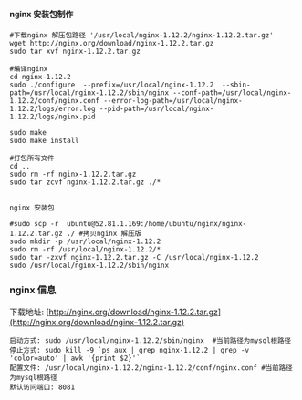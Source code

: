 #### nginx 安装包制作

```
#下载nginx 解压包路径 '/usr/local/nginx-1.12.2/nginx-1.12.2.tar.gz'
wget http://nginx.org/download/nginx-1.12.2.tar.gz
sudo tar xvf nginx-1.12.2.tar.gz

#编译nginx 
cd nginx-1.12.2
sudo ./configure  --prefix=/usr/local/nginx-1.12.2  --sbin-path=/usr/local/nginx-1.12.2/sbin/nginx --conf-path=/usr/local/nginx-1.12.2/conf/nginx.conf --error-log-path=/usr/local/nginx-1.12.2/logs/error.log --pid-path=/usr/local/nginx-1.12.2/logs/nginx.pid

sudo make
sudo make install

#打包所有文件
cd ..
sudo rm -rf nginx-1.12.2.tar.gz
sudo tar zcvf nginx-1.12.2.tar.gz ./*


nginx 安装包

#sudo scp -r  ubuntu@52.81.1.169:/home/ubuntu/nginx/nginx-1.12.2.tar.gz ./ #拷贝nginx 解压版
sudo mkdir -p /usr/local/nginx-1.12.2
sudo rm -rf /usr/local/nginx-1.12.2/*
sudo tar -zxvf nginx-1.12.2.tar.gz -C /usr/local/nginx-1.12.2
sudo /usr/local/nginx-1.12.2/sbin/nginx
```

### nginx 信息

下载地址: [http://nginx.org/download/nginx-1.12.2.tar.gz](http://nginx.org/download/nginx-1.12.2.tar.gz)

    启动方式: sudo /usr/local/nginx-1.12.2/sbin/nginx  #当前路径为mysql根路径
    停止方式: sudo kill -9 `ps aux | grep nginx-1.12.2 | grep -v 'color=auto' | awk '{print $2}'`
    配置文件: /usr/local/nginx-1.12.2/nginx-1.12.2/conf/nginx.conf #当前路径为mysql根路径
    默认访问端口: 8081





